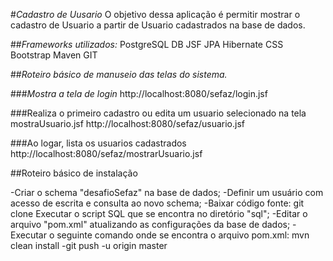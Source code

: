 #*Cadastro de Uusario*
O objetivo dessa aplicação é permitir mostrar o cadastro de Usuario a partir de Usuario cadastrados na base de dados.

##*Frameworks utilizados:*
 PostgreSQL DB
 JSF
 JPA
 Hibernate
 CSS
 Bootstrap
 Maven
 GIT
 
##*Roteiro básico de manuseio das telas do sistema.*

###*Mostra a tela de login*
http://localhost:8080/sefaz/login.jsf

###Realiza o primeiro cadastro ou edita um usuario selecionado na tela mostraUsuario.jsf
http://localhost:8080/sefaz/usuario.jsf

###Ao logar, lista os usuarios cadastrados
http://localhost:8080/sefaz/mostrarUsuario.jsf
 
 ##Roteiro básico de instalação

 -Criar o schema "desafioSefaz" na base de dados;
 -Definir um usuário com acesso de escrita e consulta ao novo schema; 
 -Baixar código fonte: git clone Executar o script SQL que se encontra no diretório "sql";
 -Editar o arquivo "pom.xml" atualizando as configurações da base de dados; 
 -Executar o seguinte comando onde se encontra o arquivo pom.xml: mvn clean install
 -git push -u origin master
